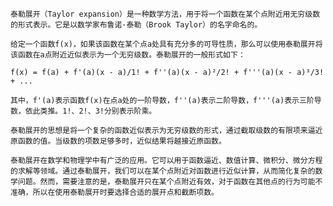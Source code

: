 ﻿```
泰勒展开（Taylor expansion）是一种数学方法，用于将一个函数在某个点附近用无穷级数的形式表示。它是以数学家布鲁诺·泰勒（Brook Taylor）的名字命名的。

给定一个函数f(x)，如果该函数在某个点a处具有充分多的可导性质，那么可以使用泰勒展开将该函数在a点附近近似表示为一个无穷级数。泰勒展开的一般形式如下：

f(x) = f(a) + f'(a)(x - a)/1! + f''(a)(x - a)²/2! + f'''(a)(x - a)³/3! + ...

其中，f'(a)表示函数f(x)在点a处的一阶导数，f''(a)表示二阶导数，f'''(a)表示三阶导数，依此类推。1!、2!、3!分别表示阶乘。

泰勒展开的思想是将一个复杂的函数近似表示为无穷级数的形式，通过截取级数的有限项来逼近原函数的值。当级数的项数足够多时，近似结果将越接近原函数。

泰勒展开在数学和物理学中有广泛的应用。它可以用于函数逼近、数值计算、微积分、微分方程的求解等领域。通过泰勒展开，我们可以在某个点附近对函数进行近似计算，从而简化复杂的数学问题。然而，需要注意的是，泰勒展开只在某个点附近有效，对于函数在其他点的行为可能不准确，所以在使用泰勒展开时要选择合适的展开点和截断项数。

```